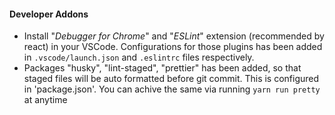 #### Developer Addons
- Install "_Debugger for Chrome_" and "_ESLint_" extension (recommended by react) in your VSCode. Configurations for those plugins has been added in `.vscode/launch.json` and `.eslintrc` files respectively.
- Packages "husky", "lint-staged", "prettier" has been added, so that staged files will be auto formatted before git commit. This is configured in 'package.json'. You can achive the same via running `yarn run pretty` at anytime